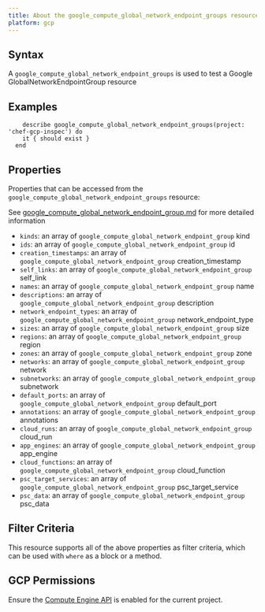 ```yaml
---
title: About the google_compute_global_network_endpoint_groups resource
platform: gcp
---
```


## Syntax
A `google_compute_global_network_endpoint_groups` is used to test a Google GlobalNetworkEndpointGroup resource

## Examples
```
    describe google_compute_global_network_endpoint_groups(project: 'chef-gcp-inspec') do
    it { should exist }
  end
```

## Properties
Properties that can be accessed from the `google_compute_global_network_endpoint_groups` resource:

See [google_compute_global_network_endpoint_group.md](google_compute_global_network_endpoint_group.md) for more detailed information
  * `kinds`: an array of `google_compute_global_network_endpoint_group` kind
  * `ids`: an array of `google_compute_global_network_endpoint_group` id
  * `creation_timestamps`: an array of `google_compute_global_network_endpoint_group` creation_timestamp
  * `self_links`: an array of `google_compute_global_network_endpoint_group` self_link
  * `names`: an array of `google_compute_global_network_endpoint_group` name
  * `descriptions`: an array of `google_compute_global_network_endpoint_group` description
  * `network_endpoint_types`: an array of `google_compute_global_network_endpoint_group` network_endpoint_type
  * `sizes`: an array of `google_compute_global_network_endpoint_group` size
  * `regions`: an array of `google_compute_global_network_endpoint_group` region
  * `zones`: an array of `google_compute_global_network_endpoint_group` zone
  * `networks`: an array of `google_compute_global_network_endpoint_group` network
  * `subnetworks`: an array of `google_compute_global_network_endpoint_group` subnetwork
  * `default_ports`: an array of `google_compute_global_network_endpoint_group` default_port
  * `annotations`: an array of `google_compute_global_network_endpoint_group` annotations
  * `cloud_runs`: an array of `google_compute_global_network_endpoint_group` cloud_run
  * `app_engines`: an array of `google_compute_global_network_endpoint_group` app_engine
  * `cloud_functions`: an array of `google_compute_global_network_endpoint_group` cloud_function
  * `psc_target_services`: an array of `google_compute_global_network_endpoint_group` psc_target_service
  * `psc_data`: an array of `google_compute_global_network_endpoint_group` psc_data

## Filter Criteria
This resource supports all of the above properties as filter criteria, which can be used
with `where` as a block or a method.

## GCP Permissions

Ensure the [Compute Engine API](https://console.cloud.google.com/apis/library/compute.googleapis.com/) is enabled for the current project.
